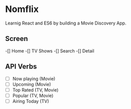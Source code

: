 # Nomflix

Learnig React and ES6 by building a Movie Discovery App.

## Screen

-[] Home
-[] TV Shows
-[] Search
-[] Detail

## API Verbs

- [ ] Now playing (Movie)
- [ ] Upcoming (Movie)
- [ ] Top Rated (TV, Movie)
- [ ] Popular (TV, Movie)
- [ ] Airing Today (TV)
